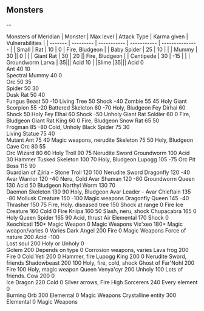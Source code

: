 ## Monsters

--

Monsters of Meridian
| Monster | Max level | Attack Type | Karma given | Vulnerabilities |
| ------- | --------- | ----------- | ----------- | --------------- |
| Small | Rat | 10 | 0 | Fire, Bludgeon |
| Baby Spider | 25 | 10 | |
| Mummy | 30 || 0 | |
| Giant Rat | 30 | 20 || Fire, Bludgeon |
| Centipede | 30 | -15 | |
| Groundworm Larva |	35|||	Acid	10	|
|Slime	|35|||	Acid	0	
Ant	40		10	
Spectral Mummy	40		0	
Orc	50		35	
Spider	50		30	
Dusk Rat	50		40	
Fungus Beast	50		-10	
Living Tree	50	Shock	-40	
Zombie	55		45	Holy
Giant Scorpion	55		-20	
Battered Skeleton	60		-70	Holy, Bludgeon
Fey Dirhai	60	Shock	50	Holy
Fey Elhai	60	Shock	-50	Unholy
Giant Rat Soldier	60		0	Fire, Bludgeon
Giant Rat King	60		0	Fire, Bludgeon
Snow Rat	65		50	
Frogman	85		-80	Cold, Unholy
Black Spider	75		30	
Living Statue	75		40	
Mutant Ant	75		40	Magic weapons, nerudite
Skeleton	75		50	Holy, Bludgeon
Cave Orc	80		55	
Orc Wizard	80		60	Holy
Troll	90		75	Nerudite Sword
Groundworm	100	Acid	30	Hammer
Tusked Skeleton	100		70	Holy, Bludgeon
Lupogg	105		-75	
Orc Pit Boss	115		90	
Guardian of Zjiria - Stone Troll	120		100	Nerudite Sword
Dragonfly	120		-40	
Avar Warrior	120		-40	Neru, Cold
Avar Shaman	120		-80	
Groundworm Queen	130	Acid	50	Bludgeon
Narthyl Worm	130		70	
Daemon Skeleton	130		90	Holy, Bludgeon
Avar Leader - Avar Chieftain	135		-80	
Mollusk Creature	150		-100	Magic weapons
Dragonfly Queen	145		-40	
Thrasher	150		75	Fire, Holy.
diseased tree	150	Shock at range	0	Fire
Ice Creature	160	Cold	0	Fire
Kriipa	160		50	Slash, neru, shock
Chupacabra	165		0	Holy
Queen Spider	165		90	Acid, thrust
Air Elemental	170	Shock	0	
Xeochicatl	150+	Magic Weapon	0	Magic Weapons
Vix'xeo	180+	Magic weapon/varies	0	Varies
Dark Angel	200	Fire	0	Magic Weapons
Force of nature	200	Acid	-100	
Lost soul	200	Holy or Unholy	0	
Golem	200	Depends on type	0	Corrosion weapons, varies
Lava frog	200	Fire	0	Cold
Yeti	200		0	Hammer, fire
Lupogg King	200		0	Nerudite Sword, friends
Shadowbeast	200		100	Holy, fire, cold, shock
Ghost of Far'Nohl	200	Fire	100	Holy, magic weapon
Queen Venya'cyr	200	Unholy	100	Lots of friends.
Cow	200		0	
Ice Dragon	220	Cold	0	Silver arrows, Fire
High Sorcerers	240	Every element	0	
Burning Orb	300	Elemental	0	Magic Weapons
Crystalline entity	300	Elemental	0	Magic Weapons
